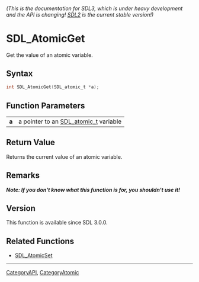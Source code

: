 ###### (This is the documentation for SDL3, which is under heavy development and the API is changing! [SDL2](https://wiki.libsdl.org/SDL2/) is the current stable version!)
# SDL_AtomicGet

Get the value of an atomic variable.

## Syntax

```c
int SDL_AtomicGet(SDL_atomic_t *a);

```

## Function Parameters

|           |                                                       |
| --------- | ----------------------------------------------------- |
| **a**     | a pointer to an [SDL_atomic_t](SDL_atomic_t) variable |

## Return Value

Returns the current value of an atomic variable.

## Remarks

***Note: If you don't know what this function is for, you shouldn't use
it!***

## Version

This function is available since SDL 3.0.0.

## Related Functions

* [SDL_AtomicSet](SDL_AtomicSet)

----
[CategoryAPI](CategoryAPI), [CategoryAtomic](CategoryAtomic)


